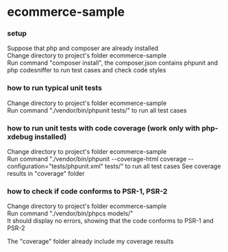 # ecommerce-sample

### setup
Suppose that php and composer are already installed  
Change directory to project's folder ecommerce-sample  
Run command "composer install", the composer.json contains phpunit and php codesniffer to run test cases and check code styles  

### how to run typical unit tests
Change directory to project's folder ecommerce-sample  
Run command "./vendor/bin/phpunit tests/" to run all test cases

### how to run unit tests with code coverage (work only with php-xdebug installed)
Change directory to project's folder ecommerce-sample  
Run command "./vendor/bin/phpunit --coverage-html coverage  --configuration="tests/phpunit.xml" tests/" to run all test cases
See coverage results in "coverage" folder

### how to check if code conforms to PSR-1, PSR-2
Change directory to project's folder ecommerce-sample  
Run command "./vendor/bin/phpcs models/"  
It should display no errors, showing that the code conforms to PSR-1 and PSR-2  

The "coverage" folder already include my coverage results
